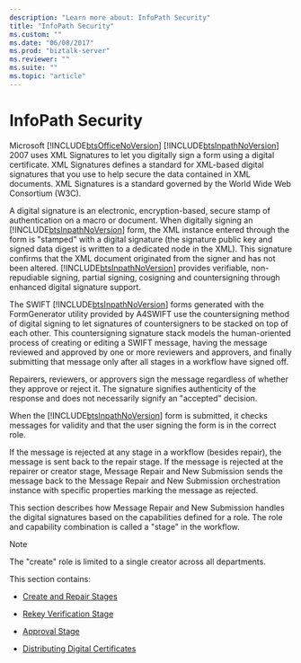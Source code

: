```yaml
---
description: "Learn more about: InfoPath Security"
title: "InfoPath Security"
ms.custom: ""
ms.date: "06/08/2017"
ms.prod: "biztalk-server"
ms.reviewer: ""
ms.suite: ""
ms.topic: "article"
---
```

# InfoPath Security
Microsoft [!INCLUDE[btsOfficeNoVersion](../../includes/btsofficenoversion-md.md)] [!INCLUDE[btsInpathNoVersion](../../includes/btsinpathnoversion-md.md)] 2007 uses XML Signatures to let you digitally sign a form using a digital certificate. XML Signatures defines a standard for XML-based digital signatures that you use to help secure the data contained in XML documents. XML Signatures is a standard governed by the World Wide Web Consortium (W3C).  
  
 A digital signature is an electronic, encryption-based, secure stamp of authentication on a macro or document. When digitally signing an [!INCLUDE[btsInpathNoVersion](../../includes/btsinpathnoversion-md.md)] form, the XML instance entered through the form is "stamped" with a digital signature (the signature public key and signed data digest is written to a dedicated node in the XML). This signature confirms that the XML document originated from the signer and has not been altered. [!INCLUDE[btsInpathNoVersion](../../includes/btsinpathnoversion-md.md)] provides verifiable, non-repudiable signing, partial signing, cosigning and countersigning through enhanced digital signature support.  
  
 The SWIFT [!INCLUDE[btsInpathNoVersion](../../includes/btsinpathnoversion-md.md)] forms generated with the FormGenerator utility provided by A4SWIFT use the countersigning method of digital signing to let signatures of countersigners to be stacked on top of each other. This countersigning signature stack models the human-oriented process of creating or editing a SWIFT message, having the message reviewed and approved by one or more reviewers and approvers, and finally submitting that message only after all stages in a workflow have signed off.  
  
 Repairers, reviewers, or approvers sign the message regardless of whether they approve or reject it. The signature signifies authenticity of the response and does not necessarily signify an "accepted" decision.  
  
 When the [!INCLUDE[btsInpathNoVersion](../../includes/btsinpathnoversion-md.md)] form is submitted, it checks messages for validity and that the user signing the form is in the correct role.  
  
 If the message is rejected at any stage in a workflow (besides repair), the message is sent back to the repair stage. If the message is rejected at the repairer or creator stage, Message Repair and New Submission sends the message back to the Message Repair and New Submission orchestration instance with specific properties marking the message as rejected.  
  
 This section describes how Message Repair and New Submission handles the digital signatures based on the capabilities defined for a role. The role and capability combination is called a "stage" in the workflow.  
  
> [!NOTE]
>  The "create" role is limited to a single creator across all departments.  
  
 This section contains:  
  
-   [Create and Repair Stages](../../adapters-and-accelerators/accelerator-swift/creating-and-repairing-stages.md)  
  
-   [Rekey Verification Stage](../../adapters-and-accelerators/accelerator-swift/rekey-verification-stage.md)  
  
-   [Approval Stage](../../adapters-and-accelerators/accelerator-swift/approval-stage.md)  
  
-   [Distributing Digital Certificates](../../adapters-and-accelerators/accelerator-swift/distributing-digital-certificates.md)

